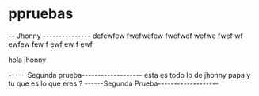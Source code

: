 # ppruebas
-- Jhonny ---------------
defewfew
fwefwefew
fwefwef
wefwe
fwef
wf
ewfew
few
f
ewf
ew
f
ewf


hola jhonny

------Segunda prueba-------------------
esta es todo lo de jhonny papa
y tu que es lo que eres ? 
------Segunda Prueba-------------------